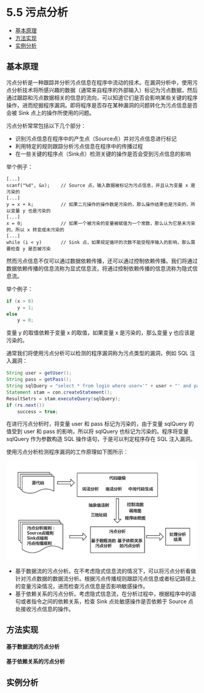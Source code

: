 # 5.5 污点分析

- [基本原理](#基本原理)
- [方法实现](#方法实现)
- [实例分析](#实例分析)


## 基本原理
污点分析是一种跟踪并分析污点信息在程序中流动的技术。在漏洞分析中，使用污点分析技术将所感兴趣的数据（通常来自程序的外部输入）标记为污点数据，然后通过跟踪和污点数据相关的信息的流向，可以知道它们是否会影响某些关键的程序操作，进而挖掘程序漏洞。即将程序是否存在某种漏洞的问题转化为污点信息是否会被 Sink 点上的操作所使用的问题。

污点分析常常包括以下几个部分：
- 识别污点信息在程序中的产生点（Source点）并对污点信息进行标记
- 利用特定的规则跟踪分析污点信息在程序中的传播过程
- 在一些关键的程序点（Sink点）检测关键的操作是否会受到污点信息的影响

举个例子：
```
[...]
scanf("%d", &x);    // Source 点，输入数据被标记为污点信息，并且认为变量 x 是污染的
[...]
y = x + k;          // 如果二元操作的操作数是污染的，那么操作结果也是污染的，所以变量 y 也是污染的
[...]
x = 0;              // 如果一个被污染的变量被赋值为一个常数，那么认为它是未污染的，所以 x 转变成未污染的
[...]
while (i < y)       // Sink 点，如果规定循环的次数不能受程序输入的影响，那么需要检查 y 是否被污染
```

然而污点信息不仅可以通过数据依赖传播，还可以通过控制依赖传播。我们将通过数据依赖传播的信息流称为显式信息流，将通过控制依赖传播的信息流称为隐式信息流。

举个例子：
```c
if (x > 0)
    y = 1;
else
    y = 0;
```
变量 y 的取值依赖于变量 x 的取值，如果变量 x 是污染的，那么变量 y 也应该是污染的。

通常我们将使用污点分析可以检测的程序漏洞称为污点类型的漏洞，例如 SQL 注入漏洞：
```java
String user = getUser();
String pass = getPass();
String sqlQuery = "select * from login where user='" + user + "' and pass='" + pass + "'";
Statement stam = con.createStatement();
ResultSetrs = stam.executeQuery(sqlQuery);
if (rs.next())
    success = true;
```
在进行污点分析时，将变量 user 和 pass 标记为污染的，由于变量 sqlQuery 的值受到 user 和 pass 的影响，所以将 sqlQuery 也标记为污染的。程序将变量 sqlQuery 作为参数构造 SQL 操作语句，于是可以判定程序存在 SQL 注入漏洞。

使用污点分析检测程序漏洞的工作原理如下图所示：

![](../pic/5.5_overview.png)

- 基于数据流的污点分析。在不考虑隐式信息流的情况下，可以将污点分析看做针对污点数据的数据流分析。根据污点传播规则跟踪污点信息或者标记路径上的变量污染情况，进而检查污点信息是否影响敏感操作。
- 基于依赖关系的污点分析。考虑隐式信息流，在分析过程中，根据程序中的语句或者指令之间的依赖关系，检查 Sink 点处敏感操作是否依赖于 Source 点处接收污点信息的操作。


## 方法实现
#### 基于数据流的污点分析

#### 基于依赖关系的污点分析


## 实例分析

